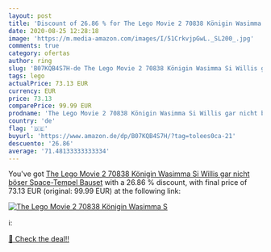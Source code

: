 ```yaml
---
layout: post
title: 'Discount of 26.86 % for The Lego Movie 2 70838 Königin Wasimma S'
date: 2020-08-25 12:28:18
image: 'https://m.media-amazon.com/images/I/51CrkvjpGwL._SL200_.jpg'
comments: true
category: ofertas
author: ring
slug: 'B07KQB4S7H-de The Lego Movie 2 70838 Königin Wasimma Si Willis gar nicht...'
tags: lego
actualPrice: 73.13 EUR
currency: EUR
price: 73.13
comparePrice: 99.99 EUR
prodname: 'The Lego Movie 2 70838 Königin Wasimma Si Willis gar nicht böser Space-Tempel  Bauset'
country: 'de'
flag: '🇩🇪'
buyurl: 'https://www.amazon.de/dp/B07KQB4S7H/?tag=tolees0ca-21'
descuento: '26.86'
average: '71.48133333333334'
---
```


You've got [The Lego Movie 2 70838 Königin Wasimma Si Willis gar nicht böser Space-Tempel  Bauset](https://www.amazon.de/dp/B07KQB4S7H/?tag=tolees0ca-21) with a  26.86 % discount, with final price of 73.13 EUR (original: 99.99 EUR) at the following link:

[![The Lego Movie 2 70838 Königin Wasimma S](https://m.media-amazon.com/images/I/51CrkvjpGwL._SL200_.jpg)](https://www.amazon.de/dp/B07KQB4S7H/?tag=tolees0ca-21)

ℹ️:


[🛒 Check the deal!!](https://www.amazon.de/dp/B07KQB4S7H/?tag=tolees0ca-21)
